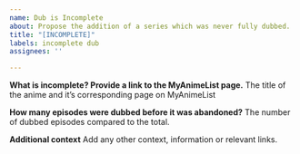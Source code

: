 ```yaml
---
name: Dub is Incomplete
about: Propose the addition of a series which was never fully dubbed.
title: "[INCOMPLETE]"
labels: incomplete dub
assignees: ''

---
```


**What is incomplete? Provide a link to the MyAnimeList page.**
The title of the anime and it’s corresponding page on MyAnimeList

**How many episodes were dubbed before it was abandoned?**
The number of dubbed episodes compared to the total.

**Additional context**
Add any other context, information or relevant links.
